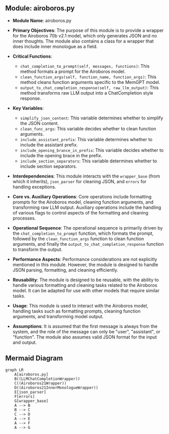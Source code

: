 ## Module: airoboros.py
- **Module Name**: airoboros.py

- **Primary Objectives**: The purpose of this module is to provide a wrapper for the Airoboros 70b v2.1 model, which only generates JSON and no inner thoughts. The module also contains a class for a wrapper that does include inner monologue as a field.

- **Critical Functions**: 
    - `chat_completion_to_prompt(self, messages, functions)`: This method formats a prompt for the Airoboros model.
    - `clean_function_args(self, function_name, function_args)`: This method cleans function arguments specific to the MemGPT model.
    - `output_to_chat_completion_response(self, raw_llm_output)`: This method transforms raw LLM output into a ChatCompletion style response.

- **Key Variables**: 
    - `simplify_json_content`: This variable determines whether to simplify the JSON content.
    - `clean_func_args`: This variable decides whether to clean function arguments.
    - `include_assistant_prefix`: This variable determines whether to include the assistant prefix.
    - `include_opening_brance_in_prefix`: This variable decides whether to include the opening brace in the prefix.
    - `include_section_separators`: This variable determines whether to include section separators.

- **Interdependencies**: This module interacts with the `wrapper_base` (from which it inherits), `json_parser` for cleaning JSON, and `errors` for handling exceptions.

- **Core vs. Auxiliary Operations**: Core operations include formatting prompts for the Airoboros model, cleaning function arguments, and transforming raw LLM output. Auxiliary operations include the handling of various flags to control aspects of the formatting and cleaning processes.

- **Operational Sequence**: The operational sequence is primarily driven by the `chat_completion_to_prompt` function, which formats the prompt, followed by the `clean_function_args` function to clean function arguments, and finally the `output_to_chat_completion_response` function to transform the output.

- **Performance Aspects**: Performance considerations are not explicitly mentioned in this module. However, the module is designed to handle JSON parsing, formatting, and cleaning efficiently.

- **Reusability**: The module is designed to be reusable, with the ability to handle various formatting and cleaning tasks related to the Airoboros model. It can be adapted for use with other models that require similar tasks.

- **Usage**: This module is used to interact with the Airoboros model, handling tasks such as formatting prompts, cleaning function arguments, and transforming model output.

- **Assumptions**: It is assumed that the first message is always from the system, and the role of the message can only be "user", "assistant", or "function". The module also assumes valid JSON format for the input and output.
## Mermaid Diagram
```mermaid
graph LR
    A[airoboros.py]
    B((LLMChatCompletionWrapper))
    C((Airoboros21Wrapper))
    D((Airoboros21InnerMonologueWrapper))
    E[json_parser]
    F[errors]
    G[wrapper_base]
    A --> B
    B --> C
    C --> D
    A --> E
    A --> F
    A --> G
```
